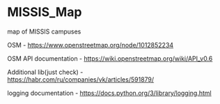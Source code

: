 # MISSIS_Map
map of MISSIS campuses 

OSM - https://www.openstreetmap.org/node/1012852234

OSM API documentation - https://wiki.openstreetmap.org/wiki/API_v0.6

Additional lib(just check) - https://habr.com/ru/companies/vk/articles/591879/ 

logging documentation - https://docs.python.org/3/library/logging.html


